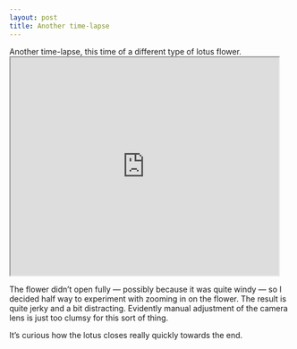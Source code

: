 ```yaml
---
layout: post
title: Another time-lapse
---
```

<p>Another time-lapse, this time of a different type of lotus flower.

<iframe title="YouTube video player" width="480" height="390" src="http://www.youtube.com/embed/vh_pn6fATKw?rel=0"></iframe>

<p>The flower didn’t open fully — possibly because it was quite windy — so I decided half way to experiment with zooming in on the flower. The result is quite jerky and a bit distracting. Evidently manual adjustment of the camera lens is just too clumsy for this sort of thing.
<p>It’s curious how the lotus closes really quickly towards the end.
